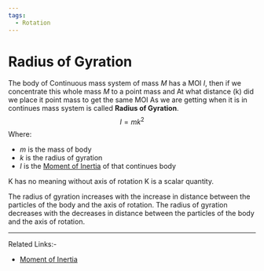 ```yaml
---
tags:
  - Rotation
---
```

# Radius of Gyration
The body of Continuous mass system of mass $M$ has a MOI $I$, then if we concentrate this whole mass $M$ to a point mass and At what distance (k) did we place it point mass to get the same MOI As we are getting when it is in continues mass system is called **Radius of Gyration**.  
$$
I = mk^2
$$
Where:
- $m$ is the mass of body
- $k$ is the radius of gyration 
- $I$ is the [Moment of Inertia](Moment%20of%20Inertia.md) of that continues body

K has no meaning without axis of rotation 
K is a scalar quantity.

The radius of gyration increases with the increase in distance between the particles of the body and the axis of rotation.
The radius of gyration decreases with the decreases in distance between the particles of the body and the axis of rotation.

---
Related Links:-
- [Moment of Inertia](Moment%20of%20Inertia.md) 